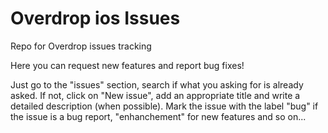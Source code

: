 # Overdrop ios Issues
Repo for Overdrop issues tracking

Here you can request new features and report bug fixes!

Just go to the "issues" section, search if what you asking for is already asked. If not, click on "New issue", add an appropriate 
title and write a detailed description (when possible). Mark the issue with the label "bug" if the issue is a bug report, "enhanchement"
for new features and so on...
